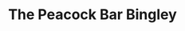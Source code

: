 ---
Name: The Peacock Bar Bingley
Area: Bingley
Address: Wellington Street
Postcode: BD16 2NB
Web: https://www.peacockbar.co.uk/peacock-bingley/
Facebook: https://www.facebook.com/peacockbarbingley
Lat: 
Lng: 
Member: 'no'
Description: Authentic Indian bar with real ale and Indian street food with a twist.
splash: the_peacock.jpg
image-credit: 
internal-link: 
internal-link-text: 
LastUpdated: '2023-04-26'
closed-date: 
title: The Peacock Bar Bingley
permalink: "/venues/the_peacock_bar_bingley.html"
layout: venue_page
---